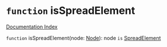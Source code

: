 # `function` isSpreadElement

[Documentation Index](../README.md)

`function` isSpreadElement(node: [Node](../private.interface.Node/README.md)): node `is` [SpreadElement](../private.interface.SpreadElement/README.md)